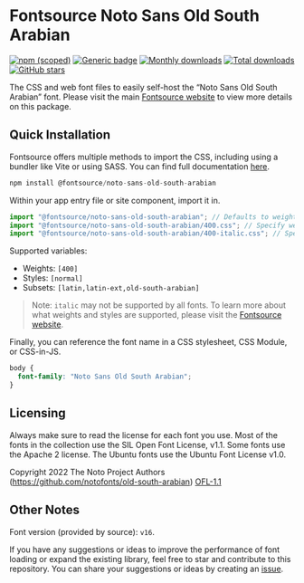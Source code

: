 # Fontsource Noto Sans Old South Arabian

[![npm (scoped)](https://img.shields.io/npm/v/@fontsource/noto-sans-old-south-arabian?color=brightgreen)](https://www.npmjs.com/package/@fontsource/noto-sans-old-south-arabian) [![Generic badge](https://img.shields.io/badge/fontsource-passing-brightgreen)](https://github.com/fontsource/fontsource) [![Monthly downloads](https://badgen.net/npm/dm/@fontsource/noto-sans-old-south-arabian)](https://github.com/fontsource/fontsource) [![Total downloads](https://badgen.net/npm/dt/@fontsource/noto-sans-old-south-arabian)](https://github.com/fontsource/fontsource) [![GitHub stars](https://img.shields.io/github/stars/fontsource/fontsource.svg?style=social&label=Star)](https://github.com/fontsource/fontsource/stargazers)

The CSS and web font files to easily self-host the “Noto Sans Old South Arabian” font. Please visit the main [Fontsource website](https://fontsource.org/fonts/noto-sans-old-south-arabian) to view more details on this package.

## Quick Installation

Fontsource offers multiple methods to import the CSS, including using a bundler like Vite or using SASS. You can find full documentation [here](https://fontsource.org/docs/getting-started/introduction).

```javascript
npm install @fontsource/noto-sans-old-south-arabian
```

Within your app entry file or site component, import it in.

```javascript
import "@fontsource/noto-sans-old-south-arabian"; // Defaults to weight 400
import "@fontsource/noto-sans-old-south-arabian/400.css"; // Specify weight
import "@fontsource/noto-sans-old-south-arabian/400-italic.css"; // Specify weight and style
```

Supported variables:
- Weights: `[400]`
- Styles: `[normal]`
- Subsets: `[latin,latin-ext,old-south-arabian]`

> Note: `italic` may not be supported by all fonts. To learn more about what weights and styles are supported, please visit the [Fontsource website](https://fontsource.org/fonts/noto-sans-old-south-arabian).

Finally, you can reference the font name in a CSS stylesheet, CSS Module, or CSS-in-JS.

```css
body {
  font-family: "Noto Sans Old South Arabian";
}
```

## Licensing
Always make sure to read the license for each font you use. Most of the fonts in the collection use the SIL Open Font License, v1.1. Some fonts use the Apache 2 license. The Ubuntu fonts use the Ubuntu Font License v1.0.

Copyright 2022 The Noto Project Authors (https://github.com/notofonts/old-south-arabian)
[OFL-1.1](http://scripts.sil.org/OFL)

## Other Notes
Font version (provided by source): `v16`.

If you have any suggestions or ideas to improve the performance of font loading or expand the existing library, feel free to star and contribute to this repository. You can share your suggestions or ideas by creating an [issue](https://github.com/fontsource/fontsource/issues).